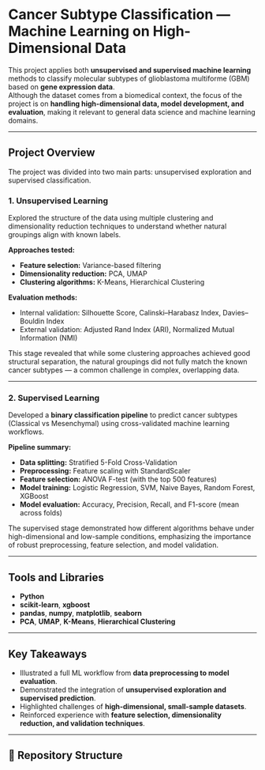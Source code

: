 # Cancer Subtype Classification — Machine Learning on High-Dimensional Data

This project applies both **unsupervised and supervised machine learning** methods to classify molecular subtypes of glioblastoma multiforme (GBM) based on **gene expression data**.  
Although the dataset comes from a biomedical context, the focus of the project is on **handling high-dimensional data, model development, and evaluation**, making it relevant to general data science and machine learning domains.

---

##  Project Overview

The project was divided into two main parts: unsupervised exploration and supervised classification.

### **1. Unsupervised Learning**

Explored the structure of the data using multiple clustering and dimensionality reduction techniques to understand whether natural groupings align with known labels.

**Approaches tested:**
- **Feature selection:** Variance-based filtering  
- **Dimensionality reduction:** PCA, UMAP  
- **Clustering algorithms:** K-Means, Hierarchical Clustering  

**Evaluation methods:**
- Internal validation: Silhouette Score, Calinski–Harabasz Index, Davies–Bouldin Index  
- External validation: Adjusted Rand Index (ARI), Normalized Mutual Information (NMI)

This stage revealed that while some clustering approaches achieved good structural separation, the natural groupings did not fully match the known cancer subtypes — a common challenge in complex, overlapping data.

---

### **2. Supervised Learning**

Developed a **binary classification pipeline** to predict cancer subtypes (Classical vs Mesenchymal) using cross-validated machine learning workflows.

**Pipeline summary:**
- **Data splitting:** Stratified 5-Fold Cross-Validation  
- **Preprocessing:** Feature scaling with StandardScaler  
- **Feature selection:** ANOVA F-test (with the top 500 features)  
- **Model training:** Logistic Regression, SVM, Naive Bayes, Random Forest, XGBoost  
- **Model evaluation:** Accuracy, Precision, Recall, and F1-score (mean across folds)

The supervised stage demonstrated how different algorithms behave under high-dimensional and low-sample conditions, emphasizing the importance of robust preprocessing, feature selection, and model validation.

---

## Tools and Libraries

- **Python**  
- **scikit-learn**, **xgboost**  
- **pandas**, **numpy**, **matplotlib**, **seaborn**  
- **PCA**, **UMAP**, **K-Means**, **Hierarchical Clustering**

---

## Key Takeaways

- Illustrated a full ML workflow from **data preprocessing to model evaluation**.  
- Demonstrated the integration of **unsupervised exploration and supervised prediction**.  
- Highlighted challenges of **high-dimensional, small-sample datasets**.  
- Reinforced experience with **feature selection, dimensionality reduction, and validation techniques**.  

---

## 📁 Repository Structure

